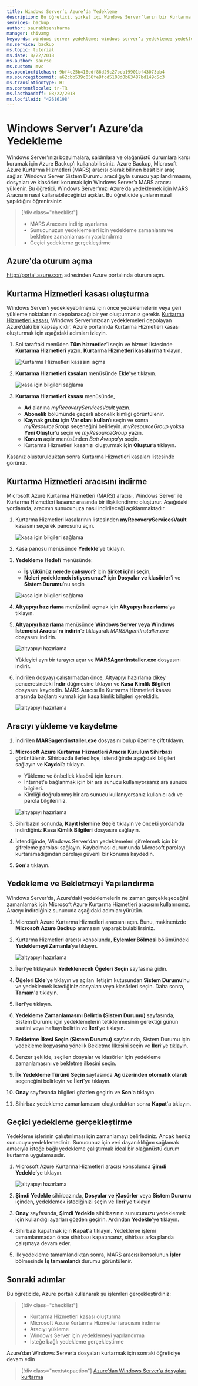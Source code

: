 ```yaml
---
title: Windows Server’ı Azure’da Yedekleme
description: Bu öğretici, şirket içi Windows Server’ların bir Kurtarma Hizmetleri kasasında yedeklenmesi işlemini açıklar.
services: backup
author: saurabhsensharma
manager: shivamg
keywords: windows server yedekleme; windows server’ı yedekleme; yedekleme ve olağanüstü durum kurtarma
ms.service: backup
ms.topic: tutorial
ms.date: 8/22/2018
ms.author: saurse
ms.custom: mvc
ms.openlocfilehash: 9bf4c25b416edf86d29c27bcb19901bf43073bb4
ms.sourcegitcommit: a62cbb539c056fe9fcd5108d0b63487bd149d5c3
ms.translationtype: HT
ms.contentlocale: tr-TR
ms.lasthandoff: 08/22/2018
ms.locfileid: "42616198"
---
```

# <a name="back-up-windows-server-to-azure"></a>Windows Server’ı Azure’da Yedekleme


Windows Server'ınızı bozulmalara, saldırılara ve olağanüstü durumlara karşı korumak için Azure Backup’ı kullanabilirsiniz. Azure Backup, Microsoft Azure Kurtarma Hizmetleri (MARS) aracısı olarak bilinen basit bir araç sağlar. Windows Server Sistem Durumu aracılığıyla sunucu yapılandırmasını, dosyaları ve klasörleri korumak için Windows Server’a MARS aracısı yüklenir. Bu öğretici, Windows Server’ınızı Azure’da yedeklemek için MARS Aracısını nasıl kullanabileceğinizi açıklar. Bu öğreticide şunların nasıl yapıldığını öğrenirsiniz: 


> [!div class="checklist"]
> * MARS Aracısını indirip ayarlama
> * Sunucunuzun yedeklemeleri için yedekleme zamanlarını ve bekletme zamanlamasını yapılandırma
> * Geçici yedekleme gerçekleştirme


## <a name="sign-in-to-azure"></a>Azure'da oturum açma

http://portal.azure.com adresinden Azure portalında oturum açın.

## <a name="create-a-recovery-services-vault"></a>Kurtarma Hizmetleri kasası oluşturma

Windows Server’ı yedekleyebilmeniz için önce yedeklemelerin veya geri yükleme noktalarının depolanacağı bir yer oluşturmanız gerekir. [Kurtarma Hizmetleri kasası](backup-azure-recovery-services-vault-overview.md), Windows Server’ınızdan yedeklemeleri depolayan Azure’daki bir kapsayıcıdır. Azure portalında Kurtarma Hizmetleri kasası oluşturmak için aşağıdaki adımları izleyin. 

1. Sol taraftaki menüden **Tüm hizmetler**’i seçin ve hizmet listesinde **Kurtarma Hizmetleri** yazın. **Kurtarma Hizmetleri kasaları**’na tıklayın.

   ![Kurtarma Hizmetleri kasasını açma](./media/tutorial-backup-windows-server-to-azure/full-browser-open-rs-vault_2.png)

2. **Kurtarma Hizmetleri kasaları** menüsünde **Ekle**'ye tıklayın.

   ![kasa için bilgileri sağlama](./media/tutorial-backup-windows-server-to-azure/provide-vault-detail-2.png)

3. **Kurtarma Hizmetleri kasası** menüsünde,

    - **Ad** alanına *myRecoveryServicesVault* yazın.
    - **Abonelik** bölümünde geçerli abonelik kimliği görüntülenir.
    - **Kaynak grubu** için **Var olanı kullan**’ı seçin ve sonra *myResourceGroup* seçeneğini belirleyin. *myResourceGroup* yoksa **Yeni Oluştur**’u seçin ve *myResourceGroup* yazın. 
    - **Konum** açılır menüsünden *Batı Avrupa*’yı seçin.
    - Kurtarma Hizmetleri kasanızı oluşturmak için **Oluştur**’a tıklayın.
 
Kasanız oluşturulduktan sonra Kurtarma Hizmetleri kasaları listesinde görünür.

## <a name="download-recovery-services-agent"></a>Kurtarma Hizmetleri aracısını indirme

Microsoft Azure Kurtarma Hizmetleri (MARS) aracısı, Windows Server ile Kurtarma Hizmetleri kasanız arasında bir ilişkilendirme oluşturur. Aşağıdaki yordamda, aracının sunucunuza nasıl indirileceği açıklanmaktadır.

1. Kurtarma Hizmetleri kasalarının listesinden **myRecoveryServicesVault** kasasını seçerek panosunu açın.

   ![kasa için bilgileri sağlama](./media/tutorial-backup-windows-server-to-azure/open-vault-from-list.png)

2. Kasa panosu menüsünde **Yedekle**’ye tıklayın.

3. **Yedekleme Hedefi** menüsünde:

   * **İş yükünüz nerede çalışıyor?** için **Şirket içi**'ni seçin, 
   * **Neleri yedeklemek istiyorsunuz?** için **Dosyalar ve klasörler**'i ve **Sistem Durumu**’nu seçin

   ![kasa için bilgileri sağlama](./media/tutorial-backup-windows-server-to-azure/backup-goal.png)

4. **Altyapıyı hazırlama** menüsünü açmak için **Altyapıyı hazırlama**’ya tıklayın.

5. **Altyapıyı hazırlama** menüsünde **Windows Server veya Windows İstemcisi Aracısı'nı indirin**’e tıklayarak *MARSAgentInstaller.exe* dosyasını indirin. 

    ![altyapıyı hazırlama](./media/tutorial-backup-windows-server-to-azure/prepare-infrastructure.png)

    Yükleyici ayrı bir tarayıcı açar ve **MARSAgentInstaller.exe** dosyasını indirir.
 
6. İndirilen dosyayı çalıştırmadan önce, Altyapıyı hazırlama dikey penceresindeki **İndir** düğmesine tıklayın ve **Kasa Kimlik Bilgileri** dosyasını kaydedin. MARS Aracısı ile Kurtarma Hizmetleri kasası arasında bağlantı kurmak için kasa kimlik bilgileri gereklidir.

    ![altyapıyı hazırlama](./media/tutorial-backup-windows-server-to-azure/download-vault-credentials.png)
 
## <a name="install-and-register-the-agent"></a>Aracıyı yükleme ve kaydetme

1. İndirilen **MARSagentinstaller.exe** dosyasını bulup üzerine çift tıklayın.
2. **Microsoft Azure Kurtarma Hizmetleri Aracısı Kurulum Sihirbazı** görüntülenir. Sihirbazda ilerledikçe, istendiğinde aşağıdaki bilgileri sağlayın ve **Kaydol**’a tıklayın.
    - Yükleme ve önbellek klasörü için konum.
    - İnternet'e bağlanmak için bir ara sunucu kullanıyorsanız ara sunucu bilgileri.
    - Kimliği doğrulanmış bir ara sunucu kullanıyorsanız kullanıcı adı ve parola bilgileriniz.

    ![altyapıyı hazırlama](./media/tutorial-backup-windows-server-to-azure/mars-installer.png) 

3. Sihirbazın sonunda, **Kayıt İşlemine Geç**’e tıklayın ve önceki yordamda indirdiğiniz **Kasa Kimlik Bilgileri** dosyasını sağlayın.
 
4. İstendiğinde, Windows Server’dan yedeklemeleri şifrelemek için bir şifreleme parolası sağlayın. Kaybolması durumunda Microsoft parolayı kurtaramadığından parolayı güvenli bir konuma kaydedin.

5. **Son**'a tıklayın. 

## <a name="configure-backup-and-retention"></a>Yedekleme ve Bekletmeyi Yapılandırma

Windows Server’da, Azure’daki yedeklemelerin ne zaman gerçekleşeceğini zamanlamak için Microsoft Azure Kurtarma Hizmetleri aracısını kullanırsınız. Aracıyı indirdiğiniz sunucuda aşağıdaki adımları yürütün.

1. Microsoft Azure Kurtarma Hizmetleri aracısını açın. Bunu, makinenizde **Microsoft Azure Backup** aramasını yaparak bulabilirsiniz.

2.  Kurtarma Hizmetleri aracısı konsolunda, **Eylemler Bölmesi** bölümündeki **Yedeklemeyi Zamanla**’ya tıklayın.

    ![altyapıyı hazırlama](./media/tutorial-backup-windows-server-to-azure/mars-schedule-backup.png)

3. **İleri**’ye tıklayarak **Yedeklenecek Öğeleri Seçin** sayfasına gidin.

4. **Öğeleri Ekle**’ye tıklayın ve açılan iletişim kutusundan **Sistem Durumu**’nu ve yedeklemek istediğiniz dosyaları veya klasörleri seçin. Daha sonra, **Tamam**'a tıklayın.

5. **İleri**’ye tıklayın.

6. **Yedekleme Zamanlamasını Belirtin (Sistem Durumu)** sayfasında, Sistem Durumu için yedeklemelerin tetiklenmesinin gerektiği günün saatini veya haftayı belirtin ve **İleri**’ye tıklayın.

7. **Bekletme İlkesi Seçin (Sistem Durumu)** sayfasında, Sistem Durumu için yedekleme kopyasına yönelik Bekletme İlkesini seçin ve **İleri**’ye tıklayın.

8. Benzer şekilde, seçilen dosyalar ve klasörler için yedekleme zamanlamasını ve bekletme ilkesini seçin. 

9. **İlk Yedekleme Türünü Seçin** sayfasında **Ağ üzerinden otomatik olarak** seçeneğini belirleyin ve **İleri**'ye tıklayın.

10. **Onay** sayfasında bilgileri gözden geçirin ve **Son**'a tıklayın.

11. Sihirbaz yedekleme zamanlamasını oluşturduktan sonra **Kapat**'a tıklayın.

## <a name="perform-an-ad-hoc-back-up"></a>Geçici yedekleme gerçekleştirme

Yedekleme işlerinin çalıştırılması için zamanlamayı belirlediniz. Ancak henüz sunucuyu yedeklemediniz. Sunucunuz için veri dayanıklılığını sağlamak amacıyla isteğe bağlı yedekleme çalıştırmak ideal bir olağanüstü durum kurtarma uygulamasıdır.

1.  Microsoft Azure Kurtarma Hizmetleri aracısı konsolunda **Şimdi Yedekle**’ye tıklayın.

    ![altyapıyı hazırlama](./media/tutorial-backup-windows-server-to-azure/backup-now.png)

2.  **Şimdi Yedekle** sihirbazında, **Dosyalar ve Klasörler** veya **Sistem Durumu** içinden, yedeklemek istediğinizi seçin ve **İleri**’ye tıklayın 
3. **Onay** sayfasında, **Şimdi Yedekle** sihirbazının sunucunuzu yedeklemek için kullandığı ayarları gözden geçirin. Ardından **Yedekle**'ye tıklayın.
4.  Sihirbazı kapatmak için **Kapat**'a tıklayın. Yedekleme işlemi tamamlanmadan önce sihirbazı kapatırsanız, sihirbaz arka planda çalışmaya devam eder.
4.  İlk yedekleme tamamlandıktan sonra, MARS aracısı konsolunun **İşler** bölmesinde **İş tamamlandı** durumu görüntülenir.


## <a name="next-steps"></a>Sonraki adımlar

Bu öğreticide, Azure portalı kullanarak şu işlemleri gerçekleştirdiniz: 
 
> [!div class="checklist"] 
> * Kurtarma Hizmetleri kasası oluşturma 
> * Microsoft Azure Kurtarma Hizmetleri aracısını indirme 
> * Aracıyı yükleme 
> * Windows Server için yedeklemeyi yapılandırma 
> * İsteğe bağlı yedekleme gerçekleştirme 

Azure’dan Windows Server’a dosyaları kurtarmak için sonraki öğreticiye devam edin

> [!div class="nextstepaction"] 
> [Azure’dan Windows Server’a dosyaları kurtarma](./tutorial-backup-restore-files-windows-server.md) 

